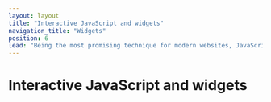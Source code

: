 ```yaml
---
layout: layout
title: "Interactive JavaScript and widgets"
navigation_title: "Widgets"
position: 6
lead: "Being the most promising technique for modern websites, JavaScript can be the most challenging one for accessibility. If done right, they both truly complement each other."
---
```


# Interactive JavaScript and widgets

